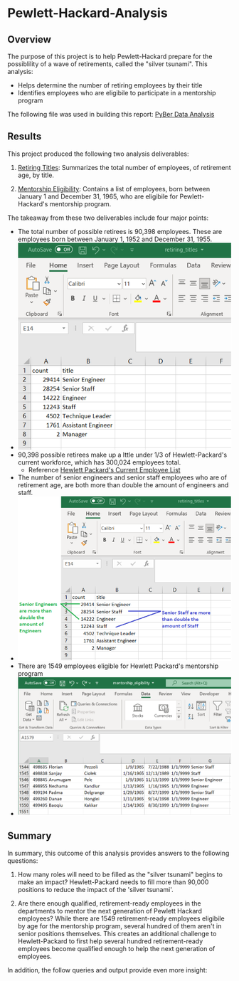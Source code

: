 # Pewlett-Hackard-Analysis
## Overview
The purpose of this project is to help Pewlett-Hackard prepare for the possiblility of a wave of retirements, called the "silver tsunami". This analysis:
- Helps determine the number of retiring employees by their title
- Identifies employees who are eligibile to participate in a mentorship program 

The following file was used in building this report: [PyBer Data Analysis](/PyBer_Challenge.ipynb) 

## Results
This project produced the following two analysis deliverables:
1) [Retiring Titles](/Data/retiring_titles.csv): Summarizes the total number of employees, of retirement age, by title. 
   
2) [Mentorship Eligibility](/Data/mentorship_eligibility.csv): Contains a list of employees, born between January 1 and December 31, 1965, who are eligibile for Pewlett-Hackard's mentorship program.

The takeaway from these two deliverables include four major points:
- The total number of possible retirees is 90,398 employees. These are employees born between January 1, 1952 and December 31, 1955. 
- ![Retiring Tiles Summary](/Data/retiring_titles.png)  
- 90,398 possible retirees make up a lttle under 1/3 of Hewlett-Packard's current workforce, which has 300,024 employees total.
  - Reference [Hewlett Packard's Current Employee List](/Data/employees.csv)
- The number of senior engineers and senior staff employees who are of retirement age, are both more than double the amount of engineers and staff.
- ![Retiring Tiles Observation](/Data/retiring_titles_double.png) 
- There are 1549 employees eligible for Hewlett Packard's mentorship program
- ![Mentorship Eligible](/Data/mentorship_rows.png)  

## Summary
In summary, this outcome of this analysis provides answers to the following questions:

1) How many roles will need to be filled as the "silver tsunami" begins to make an impact?
Hewlett-Packard needs to fill more than 90,000 positions to reduce the impact of the 'silver tsunami'. 

2) Are there enough qualified, retirement-ready employees in the departments to mentor the next generation of Pewlett Hackard employees?
While there are 1549 retirement-ready employees eligibile by age for the mentorship program, several hundred of them aren't in senior positions themselves. This creates an additional challenge to Hewlett-Packard to first help several hundred retirement-ready employees become qualified enough to help the next generation of employees.

In addition, the follow queries and output provide even more insight:
